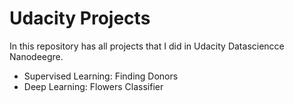 # Udacity Projects
In this repository has all projects that I did in Udacity Datasciencce Nanodeegre.

* Supervised Learning: Finding Donors
* Deep Learning: Flowers Classifier
